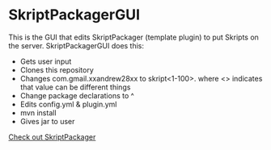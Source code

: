 # SkriptPackagerGUI
This is the GUI that edits SkriptPackager (template plugin) to put Skripts on the server.
SkriptPackagerGUI does this:
- Gets user input
- Clones this repository
- Changes com.gmail.xxandrew28xx to skript<1-100>.<skript name> where <> indicates that value can be different things
- Change package declarations to      ^
- Edits config.yml & plugin.yml
- mvn install
- Gives jar to user

[Check out SkriptPackager](https://github.com/xXAndrew28Xx/SkriptPackager)

